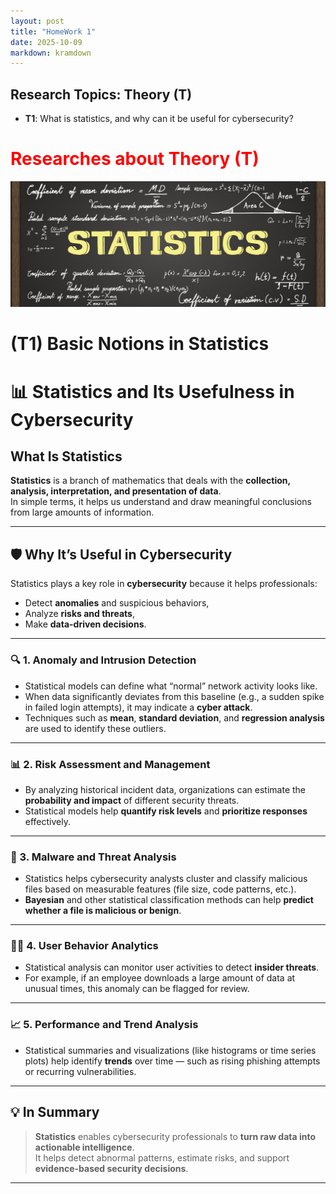 ```yaml
---
layout: post
title: "HomeWork 1"
date: 2025-10-09
markdown: kramdown
---
```


## Research Topics: Theory (T)

- **T1**: What is statistics, and why can it be useful for cybersecurity?


# <span style="color:red">Researches about Theory (T)</span>

![statistics](/assets/statistics.jpg)

# (T1) Basic Notions in Statistics

# 📊 Statistics and Its Usefulness in Cybersecurity

## What Is Statistics
**Statistics** is a branch of mathematics that deals with the **collection, analysis, interpretation, and presentation of data**.  
In simple terms, it helps us understand and draw meaningful conclusions from large amounts of information.

---

## 🛡️ Why It’s Useful in Cybersecurity

Statistics plays a key role in **cybersecurity** because it helps professionals:
- Detect **anomalies** and suspicious behaviors,  
- Analyze **risks and threats**,  
- Make **data-driven decisions**.

---

### 🔍 1. Anomaly and Intrusion Detection
- Statistical models can define what “normal” network activity looks like.  
- When data significantly deviates from this baseline (e.g., a sudden spike in failed login attempts), it may indicate a **cyber attack**.  
- Techniques such as **mean**, **standard deviation**, and **regression analysis** are used to identify these outliers.

---

### 📊 2. Risk Assessment and Management
- By analyzing historical incident data, organizations can estimate the **probability and impact** of different security threats.  
- Statistical models help **quantify risk levels** and **prioritize responses** effectively.

---

### 🧩 3. Malware and Threat Analysis
- Statistics helps cybersecurity analysts cluster and classify malicious files based on measurable features (file size, code patterns, etc.).  
- **Bayesian** and other statistical classification methods can help **predict whether a file is malicious or benign**.

---

### 🕵️‍♂️ 4. User Behavior Analytics
- Statistical analysis can monitor user activities to detect **insider threats**.  
- For example, if an employee downloads a large amount of data at unusual times, this anomaly can be flagged for review.

---

### 📈 5. Performance and Trend Analysis
- Statistical summaries and visualizations (like histograms or time series plots) help identify **trends** over time — such as rising phishing attempts or recurring vulnerabilities.

---

## 💡 In Summary
> **Statistics** enables cybersecurity professionals to **turn raw data into actionable intelligence**.  
> It helps detect abnormal patterns, estimate risks, and support **evidence-based security decisions**.

---



